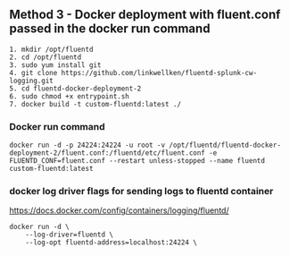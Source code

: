 ## Method 3 - Docker deployment with fluent.conf passed in the docker run command
```
1. mkdir /opt/fluentd
2. cd /opt/fluentd
3. sudo yum install git
4. git clone https://github.com/linkwellken/fluentd-splunk-cw-logging.git
5. cd fluentd-docker-deployment-2
6. sudo chmod +x entrypoint.sh
7. docker build -t custom-fluentd:latest ./
```

### Docker run command
```
docker run -d -p 24224:24224 -u root -v /opt/fluentd/fluentd-docker-deployment-2/fluent.conf:/fluentd/etc/fluent.conf -e FLUENTD_CONF=fluent.conf --restart unless-stopped --name fluentd  custom-fluentd:latest
```

### docker log driver flags for sending logs to fluentd container
https://docs.docker.com/config/containers/logging/fluentd/
```
docker run -d \
    --log-driver=fluentd \
    --log-opt fluentd-address=localhost:24224 \
```